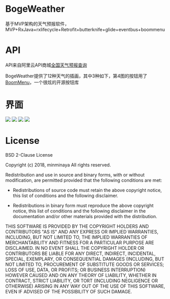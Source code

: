 # BogeWeather

基于MVP架构的天气预报软件，MVP+RxJava+rxlifecycle+Retrofit+butterknife+glide+eventbus+boommenu

# API

API来自阿里云API商城[全国天气预报查询](https://market.aliyun.com/products/57096001/cmapi011242.html?spm=5176.2020520132.101.4.k1D612#sku=yuncode524200004)

BogeWeather提供了12种天气的插画，其中3种如下，第4图的按钮用了[BoomMenu](https://github.com/Nightonke/BoomMenu)，一个很炫的开源按钮库

# 界面

![](/img/Screenshot_2018-03-01-22-23-15.png)
![](/img/Screenshot_2018-03-01-22-23-20.png)
![](/img/Screenshot_2018-03-01-22-23-38.png)
![](/img/Screenshot_2018-03-01-22-23-40.png)

# License

BSD 2-Clause License

Copyright (c) 2018, minminaya
All rights reserved.

Redistribution and use in source and binary forms, with or without
modification, are permitted provided that the following conditions are met:

* Redistributions of source code must retain the above copyright notice, this
  list of conditions and the following disclaimer.

* Redistributions in binary form must reproduce the above copyright notice,
  this list of conditions and the following disclaimer in the documentation
  and/or other materials provided with the distribution.

THIS SOFTWARE IS PROVIDED BY THE COPYRIGHT HOLDERS AND CONTRIBUTORS "AS IS"
AND ANY EXPRESS OR IMPLIED WARRANTIES, INCLUDING, BUT NOT LIMITED TO, THE
IMPLIED WARRANTIES OF MERCHANTABILITY AND FITNESS FOR A PARTICULAR PURPOSE ARE
DISCLAIMED. IN NO EVENT SHALL THE COPYRIGHT HOLDER OR CONTRIBUTORS BE LIABLE
FOR ANY DIRECT, INDIRECT, INCIDENTAL, SPECIAL, EXEMPLARY, OR CONSEQUENTIAL
DAMAGES (INCLUDING, BUT NOT LIMITED TO, PROCUREMENT OF SUBSTITUTE GOODS OR
SERVICES; LOSS OF USE, DATA, OR PROFITS; OR BUSINESS INTERRUPTION) HOWEVER
CAUSED AND ON ANY THEORY OF LIABILITY, WHETHER IN CONTRACT, STRICT LIABILITY,
OR TORT (INCLUDING NEGLIGENCE OR OTHERWISE) ARISING IN ANY WAY OUT OF THE USE
OF THIS SOFTWARE, EVEN IF ADVISED OF THE POSSIBILITY OF SUCH DAMAGE.